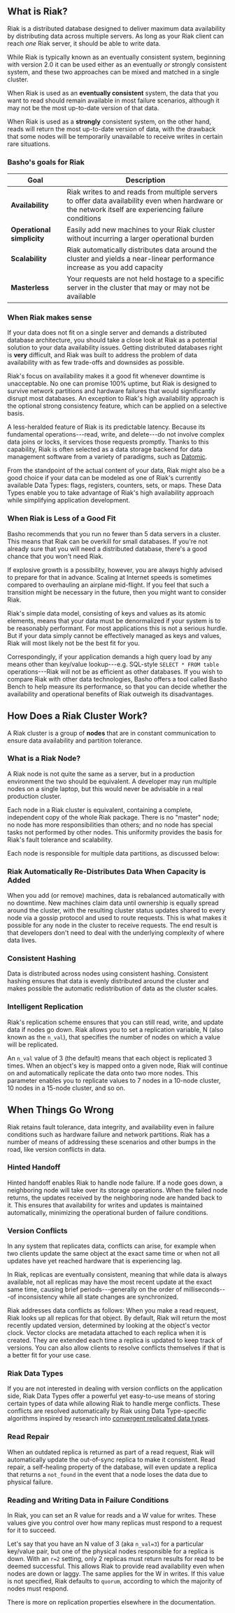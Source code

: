<!--
name: why-riak
version : "0.1"
title : "Why Riak"
description: "Explain what Riak is and what problems it is designed to solve."
homepage : "http://docs.basho.com/riak/latest/dev/taste-of-riak/"
coverImage : "http://raw.githubusercontent.com/basho/basho_docs/master/source/images/riak-transparent-larger.png"
author : "Basho Technologies, Inc."
license : "CC Attribution 3.0"
url : "http://basho.com"
twitter : "basho"
-->



<!-- @section -->

## What is Riak?

Riak is a distributed database designed to deliver maximum data
availability by distributing data across multiple servers. As long as
your Riak client can reach *one* Riak server, it should be able to write
data.

While Riak is typically known as an eventually consistent system,
beginning with version 2.0 it can be used either as an eventually _or_
strongly consistent system, and these two approaches can be mixed and
matched in a single cluster.

When Riak is used as an **eventually consistent** system, the data that
you want to read should remain available in most failure scenarios,
although it may not be the most up-to-date version of that data.

When Riak is used as a **strongly** consistent system, on the other
hand, reads will return the most up-to-date version of data, with the
drawback that some nodes will be temporarily unavailable to receive
writes in certain rare situations.

### Basho's goals for Riak

Goal | Description
-------|-------
**Availability** | Riak writes to and reads from multiple servers to offer data availability even when hardware or the network itself are experiencing failure conditions
**Operational simplicity** | Easily add new machines to your Riak cluster without incurring a larger operational burden
**Scalability** | Riak automatically distributes data around the cluster and yields a near-linear performance increase as you add capacity
**Masterless** | Your requests are not held hostage to a specific server in the cluster that may or may not be available

### When Riak makes sense

If your data does not fit on a single server and demands a distributed
database architecture, you should take a close look at Riak as a
potential solution to your data availability issues. Getting distributed
databases right is **very** difficult, and Riak was built to address the
problem of data availability with as few trade-offs and downsides as
possible.

Riak's focus on availability makes it a good fit whenever downtime is
unacceptable. No one can promise 100% uptime, but Riak is designed to
survive network partitions and hardware failures that would
significantly disrupt most databases. An exception to Riak's high
availability approach is the optional strong consistency feature, which can be applied on a selective basis.

A less-heralded feature of Riak is its predictable latency. Because its
fundamental operations---read, write, and delete---do not involve
complex data joins or locks, it services those requests promptly. Thanks
to this capability, Riak is often selected as a data storage backend for
data management software from a variety of paradigms, such as
[Datomic](http://www.datomic.com/overview.html).

From the standpoint of the actual content of your data, Riak might also
be a good choice if your data can be modeled as one of Riak's currently
available Data Types: flags, registers, counters,
sets, or maps. These Data Types enable you to take advantage of Riak's
high availability approach while simplifying application development.

### When Riak is Less of a Good Fit

Basho recommends that you run no fewer than 5 data servers in a cluster.
This means that Riak can be overkill for small databases. If you're not
already sure that you will need a distributed database, there's a good
chance that you won't need Riak.

If explosive growth is a possibility, however, you are always highly
advised to prepare for that in advance. Scaling at Internet speeds is
sometimes compared to overhauling an airplane mid-flight. If you feel
that such a transition might be necessary in the future, then you might
want to consider Riak.

Riak's simple data model, consisting of keys and values as its atomic
elements, means that your data must be denormalized if your system is to
be reasonably performant. For most applications this is not a serious
hurdle. But if your data simply cannot be effectively managed as keys
and values, Riak will most likely not be the best fit for you.

Correspondingly, if your application demands a high query load by any
means other than key/value lookup---e.g. SQL-style `SELECT * FROM table`
operations---Riak will not be as efficient as other databases. If you
wish to compare Riak with other data technologies, Basho offers a tool
called Basho Bench to help measure its performance, so that you can
decide whether the availability and operational benefits of Riak
outweigh its disadvantages.


<!-- @section -->

## How Does a Riak Cluster Work?

A Riak cluster is a group of **nodes** that are in constant
communication to ensure data availability and partition tolerance.

### What is a Riak Node?

A Riak node is not quite the same as a server, but in a production
environment the two should be equivalent. A developer may run multiple
nodes on a single laptop, but this would never be advisable in a real
production cluster.

Each node in a Riak cluster is equivalent, containing a complete,
independent copy of the whole Riak package. There is no "master" node;
no node has more responsibilities than others; and no node has special
tasks not performed by other nodes. This uniformity provides the basis
for Riak's fault tolerance and scalability.

Each node is responsible for multiple data partitions, as discussed
below:

### Riak Automatically Re-Distributes Data When Capacity is Added

When you add (or remove) machines, data is rebalanced automatically with
no downtime. New machines claim data until ownership is equally spread
around the cluster, with the resulting cluster status updates shared to
every node via a gossip protocol and used to route requests. This is
what makes it possible for any node in the cluster to receive requests.
The end result is that developers don't need to deal with the underlying
complexity of where data lives.

### Consistent Hashing

Data is distributed across nodes using consistent hashing. Consistent
hashing ensures that data is evenly distributed around the cluster and
makes possible the automatic redistribution of data as the cluster
scales.

### Intelligent Replication

Riak's replication scheme ensures that you can still read, write, and
update data if nodes go down. Riak allows you to set a replication
variable, N (also known as the `n_val`), that specifies the number of
nodes on which a value will be replicated.

An `n_val` value of 3 (the default) means that each object is replicated
3 times. When an object's key is mapped onto a given node, Riak will
continue on and automatically replicate the data onto two more nodes.
This parameter enables you to replicate values to 7 nodes in a 10-node
cluster, 10 nodes in a 15-node cluster, and so on.


<!-- @section -->

## When Things Go Wrong

Riak retains fault tolerance, data integrity, and availability even in
failure conditions such as hardware failure and network partitions. Riak
has a number of means of addressing these scenarios and other bumps in
the road, like version conflicts in data.

### Hinted Handoff

Hinted handoff enables Riak to handle node failure. If a node goes down,
a neighboring node will take over its storage operations. When the
failed node returns, the updates received by the neighboring node are
handed back to it. This ensures that availability for writes and updates
is maintained automatically, minimizing the operational burden of
failure conditions.

### Version Conflicts

In any system that replicates data, conflicts can arise, for example
when two clients update the same object at the exact same time or when
not all updates have yet reached hardware that is experiencing lag.

In Riak, replicas are eventually consistent,
meaning that while data is always available, not all replicas may have
the most recent update at the exact same time, causing brief
periods---generally on the order of milliseconds---of inconsistency
while all state changes are synchronized.

Riak addresses data conflicts as follows: When you make a read request,
Riak looks up all replicas for that object. By default, Riak will return
the most recently updated version, determined by looking at the object's
vector clock. Vector clocks are metadata attached to each replica when
it is created. They are extended each time a replica is updated to keep
track of versions. You can also allow clients to resolve conflicts
themselves if that is a better fit for your use case.

### Riak Data Types

If you are not interested in dealing with version conflicts on the
application side, Riak Data Types offer a powerful
yet easy-to-use means of storing certain types of data while allowing
Riak to handle merge conflicts. These conflicts are resolved
automatically by Riak using Data Type-specific algorithms inspired by
research into [convergent replicated data
types](http://hal.upmc.fr/docs/00/55/55/88/PDF/techreport.pdf).

### Read Repair

When an outdated replica is returned as part of a read request, Riak
will automatically update the out-of-sync replica to make it consistent.
Read repair, a self-healing property of
the database, will even update a replica that returns a `not_found` in
the event that a node loses the data due to physical failure.

### Reading and Writing Data in Failure Conditions

In Riak, you can set an R value for reads and a W value for writes.
These values give you control over how many replicas must respond to a
request for it to succeed.

Let's say that you have an N value of 3 (aka `n_val=3`) for a particular
key/value pair, but one of the physical nodes responsible for a replica
is down. With an `r=2` setting, only 2 replicas must return results for
read to be deemed successful. This allows Riak to provide read
availability even when nodes are down or laggy. The same applies for the
W in writes. If this value is not specified, Riak defaults to `quorum`,
according to which the majority of nodes must respond.

There is more on replication properties elsewhere in the
documentation.
